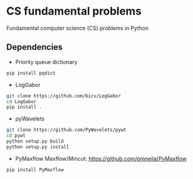 # CS fundamental problems
Fundamental computer science (CS) problems in Python

## Dependencies
* Priority queue dictionary
```bash
pip install pqdict
```

* LogGabor
```bash
git clone https://github.com/bicv/LogGabor
cd LogGabor
pip install .
```

* pyWavelets
```bash
git clone https://github.com/PyWavelets/pywt
cd pywt
python setup.py build
python setup.py install
```

* PyMaxflow
Maxflow/Mincut: https://github.com/pmneila/PyMaxflow
```bash
pip install PyMaxflow
```

